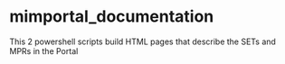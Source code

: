 # mimportal_documentation
This 2 powershell scripts build HTML pages that describe the SETs and MPRs in the Portal
